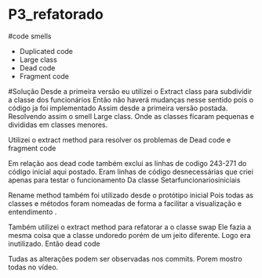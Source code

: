 # P3_refatorado


#code smells
- Duplicated code
- Large class
- Dead code
- Fragment code

#Solução
Desde a primeira versão eu utilizei o 
Extract class para subdividir a classe dos funcionários
Então não haverá mudanças nesse sentido pois o código ja foi implementado 
Assim desde a primeira versão postada. Resolvendo assim o smell Large class.
Onde as classes ficaram pequenas e divididas em classes menores.


Utilizei o extract method para resolver os problemas de 
Dead code e fragment code

Em relação aos dead code também exclui as linhas de codigo
243-271 do código inicial aqui postado.
Eram linhas de código desnecessárias que criei apenas para testar o funcionamento
Da classe Setarfuncionariosiniciais 

Rename method também foi utilizado desde o protótipo inicial
Pois todas as classes e métodos foram nomeadas de forma a facilitar a visualização e entendimento .

Também utilizei o extract method para refatorar a o classe swap
Ele fazia a mesma coisa que a classe undoredo porém de um jeito diferente. 
Logo era inutilizado. Então dead code

Tudas as alterações podem ser observadas nos commits.
Porem mostro todas no vídeo.

